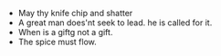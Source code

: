 * May thy knife chip and shatter
* A great man does'nt seek to lead. he is called for it.
* When is a giftg not a gift.
* The spice must flow.
